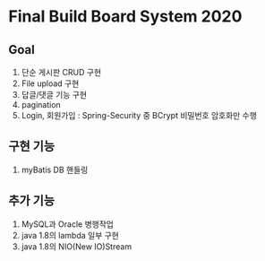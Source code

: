 # Final Build Board System 2020

## Goal
1. 단순 게시판 CRUD 구현
2. File upload 구현
3. 답글/댓글 기능 구현
4. pagination
5. Login, 회원가입 : Spring-Security 중 BCrypt 비밀번호 암호화만 수행

## 구현 기능
1. myBatis DB 핸들링

## 추가 기능
1. MySQL과 Oracle 병행작업 
2. java 1.8의 lambda 일부 구현
3. java 1.8의 NIO(New IO)Stream
